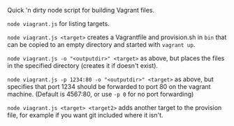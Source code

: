Quick 'n dirty node script for building Vagrant files.

`node viagrant.js` for listing targets.

`node viagrant.js <target>` creates a Vagrantfile and provision.sh in `bin` that can be copied to an empty directory and started with `vagrant up`.

`node viagrant.js -o "<outputdir>" <target>` as above, but places the files in the specified directory (creates it if doesn't exist).

`node viagrant.js -p 1234:80 -o "<outputdir>" <target>` as above, but specifies that port 1234 should be forwarded to port 80 on the vagrant machine. (Default is 4567:80, or use `-p 0` for no port forwarding)

`node viagrant.js <target> <target2>` adds another target to the provision file, for example if you want git included where it isn't.
